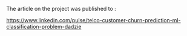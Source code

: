 The article on the project was published to :

https://www.linkedin.com/pulse/telco-customer-churn-prediction-ml-classification-problem-dadzie